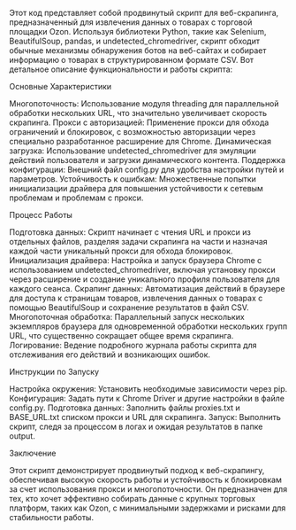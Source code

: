 Этот код представляет собой продвинутый скрипт для веб-скрапинга, предназначенный для извлечения данных о товарах с торговой площадки Ozon. Используя библиотеки Python, такие как Selenium, BeautifulSoup, pandas, и undetected_chromedriver, скрипт обходит обычные механизмы обнаружения ботов на веб-сайтах и собирает информацию о товарах в структурированном формате CSV. Вот детальное описание функциональности и работы скрипта:

Основные Характеристики

Многопоточность: Использование модуля threading для параллельной обработки нескольких URL, что значительно увеличивает скорость скрапинга.
Прокси с авторизацией: Применение прокси для обхода ограничений и блокировок, с возможностью авторизации через специально разработанное расширение для Chrome.
Динамическая загрузка: Использование undetected_chromedriver для эмуляции действий пользователя и загрузки динамического контента.
Поддержка конфигурации: Внешний файл config.py для удобства настройки путей и параметров.
Устойчивость к ошибкам: Множественные попытки инициализации драйвера для повышения устойчивости к сетевым проблемам и проблемам с прокси.

Процесс Работы

Подготовка данных: Скрипт начинает с чтения URL и прокси из отдельных файлов, разделяя задачи скрапинга на части и назначая каждой части уникальный прокси для обхода блокировок.
Инициализация драйвера: Настройка и запуск браузера Chrome с использованием undetected_chromedriver, включая установку прокси через расширение и создание уникального профиля пользователя для каждого сеанса.
Скрапинг данных: Автоматизация действий в браузере для доступа к страницам товаров, извлечения данных о товарах с помощью BeautifulSoup и сохранение результатов в файл CSV.
Многопоточная обработка: Параллельный запуск нескольких экземпляров браузера для одновременной обработки нескольких групп URL, что существенно сокращает общее время скрапинга.
Логирование: Ведение подробного журнала работы скрипта для отслеживания его действий и возникающих ошибок.

Инструкции по Запуску

Настройка окружения: Установить необходимые зависимости через pip.
Конфигурация: Задать пути к Chrome Driver и другие настройки в файле config.py.
Подготовка данных: Заполнить файлы proxies.txt и BASE_URL.txt списком прокси и URL для скрапинга.
Запуск: Выполнить скрипт, следя за процессом в логах и ожидая результатов в папке output.

Заключение

Этот скрипт демонстрирует продвинутый подход к веб-скрапингу, обеспечивая высокую скорость работы и устойчивость к блокировкам за счет использования прокси и многопоточности. Он предназначен для тех, кто хочет эффективно собирать данные с крупных торговых платформ, таких как Ozon, с минимальными задержками и рисками для стабильности работы.
